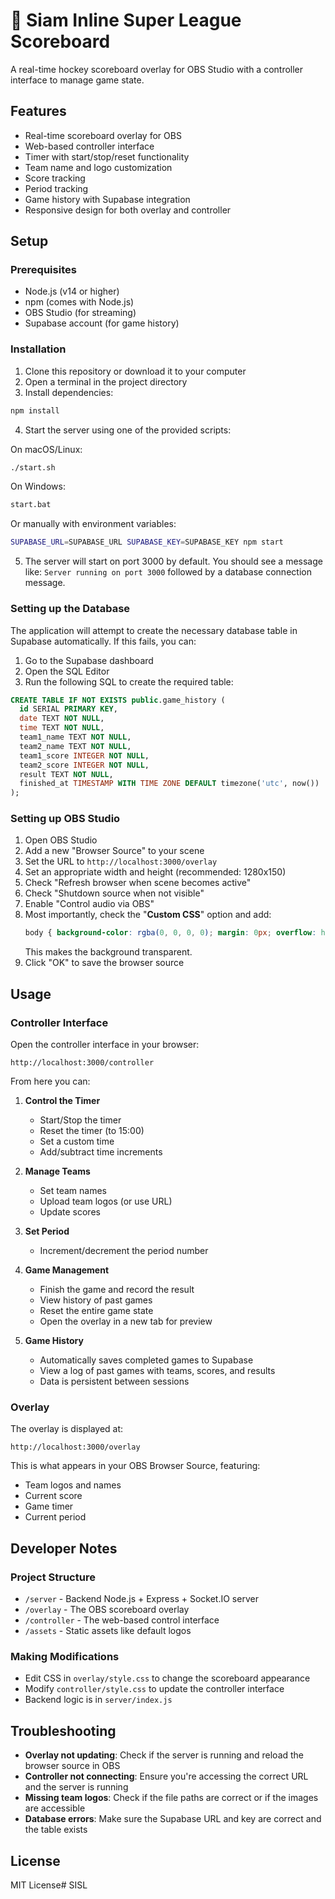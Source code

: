 # 🏒 Siam Inline Super League Scoreboard

A real-time hockey scoreboard overlay for OBS Studio with a controller interface to manage game state.

## Features

- Real-time scoreboard overlay for OBS
- Web-based controller interface
- Timer with start/stop/reset functionality
- Team name and logo customization
- Score tracking
- Period tracking
- Game history with Supabase integration
- Responsive design for both overlay and controller

## Setup

### Prerequisites

- Node.js (v14 or higher)
- npm (comes with Node.js)
- OBS Studio (for streaming)
- Supabase account (for game history)

### Installation

1. Clone this repository or download it to your computer
2. Open a terminal in the project directory
3. Install dependencies:

```bash
npm install
```

4. Start the server using one of the provided scripts:

On macOS/Linux:
```bash
./start.sh
```

On Windows:
```bash
start.bat
```

Or manually with environment variables:
```bash
SUPABASE_URL=SUPABASE_URL SUPABASE_KEY=SUPABASE_KEY npm start
```

5. The server will start on port 3000 by default. You should see a message like:
   `Server running on port 3000` followed by a database connection message.

### Setting up the Database

The application will attempt to create the necessary database table in Supabase automatically. If this fails, you can:

1. Go to the Supabase dashboard
2. Open the SQL Editor
3. Run the following SQL to create the required table:

```sql
CREATE TABLE IF NOT EXISTS public.game_history (
  id SERIAL PRIMARY KEY,
  date TEXT NOT NULL,
  time TEXT NOT NULL,
  team1_name TEXT NOT NULL,
  team2_name TEXT NOT NULL,
  team1_score INTEGER NOT NULL,
  team2_score INTEGER NOT NULL, 
  result TEXT NOT NULL,
  finished_at TIMESTAMP WITH TIME ZONE DEFAULT timezone('utc', now())
);
```

### Setting up OBS Studio

1. Open OBS Studio
2. Add a new "Browser Source" to your scene
3. Set the URL to `http://localhost:3000/overlay`
4. Set an appropriate width and height (recommended: 1280x150)
5. Check "Refresh browser when scene becomes active" 
6. Check "Shutdown source when not visible"
7. Enable "Control audio via OBS"
8. Most importantly, check the "**Custom CSS**" option and add:
   ```css
   body { background-color: rgba(0, 0, 0, 0); margin: 0px; overflow: hidden; }
   ```
   This makes the background transparent.
9. Click "OK" to save the browser source

## Usage

### Controller Interface

Open the controller interface in your browser:
```
http://localhost:3000/controller
```

From here you can:

1. **Control the Timer**
   - Start/Stop the timer
   - Reset the timer (to 15:00)
   - Set a custom time
   - Add/subtract time increments

2. **Manage Teams**
   - Set team names
   - Upload team logos (or use URL)
   - Update scores

3. **Set Period**
   - Increment/decrement the period number

4. **Game Management**
   - Finish the game and record the result
   - View history of past games
   - Reset the entire game state
   - Open the overlay in a new tab for preview

5. **Game History**
   - Automatically saves completed games to Supabase
   - View a log of past games with teams, scores, and results
   - Data is persistent between sessions

### Overlay

The overlay is displayed at:
```
http://localhost:3000/overlay
```

This is what appears in your OBS Browser Source, featuring:
- Team logos and names
- Current score
- Game timer
- Current period

## Developer Notes

### Project Structure

- `/server` - Backend Node.js + Express + Socket.IO server
- `/overlay` - The OBS scoreboard overlay
- `/controller` - The web-based control interface
- `/assets` - Static assets like default logos

### Making Modifications

- Edit CSS in `overlay/style.css` to change the scoreboard appearance
- Modify `controller/style.css` to update the controller interface
- Backend logic is in `server/index.js`

## Troubleshooting

- **Overlay not updating**: Check if the server is running and reload the browser source in OBS
- **Controller not connecting**: Ensure you're accessing the correct URL and the server is running
- **Missing team logos**: Check if the file paths are correct or if the images are accessible
- **Database errors**: Make sure the Supabase URL and key are correct and the table exists

## License

MIT License# SISL
